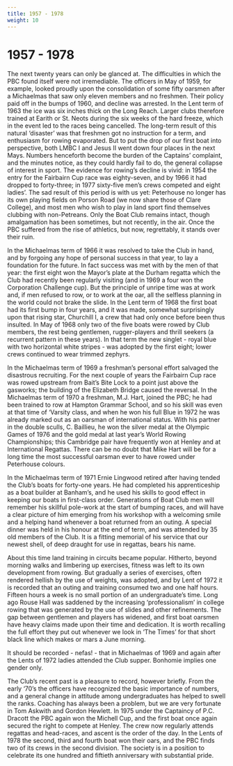 ```yaml
---
title: 1957 - 1978
weight: 10
---
```


# 1957 - 1978

The next twenty years can only be glanced at. The difficulties in which the PBC found itself were not irremediable. The officers in May of 1959, for example, looked proudly upon the consolidation of some fifty oarsmen after a Michaelmas that saw only eleven members and no freshmen. Their policy paid off in the bumps of 1960, and decline was arrested. In the Lent term of 1963 the ice was six inches thick on the Long Reach. Larger clubs therefore trained at Earith or St. Neots during the six weeks of the hard freeze, which in the event led to the races being cancelled. The long-term result of this natural ‘disaster’ was that freshmen got no instruction for a term, and enthusiasm for rowing evaporated. But to put the drop of our first boat into perspective, both LMBC I and Jesus II went down four places in the next Mays. Numbers henceforth become the burden of the Captains’ complaint, and the minutes notice, as they could hardly fail to do, the general collapse of interest in sport. The evidence for rowing’s decline is vivid: in 1954 the entry for the Fairbairn Cup race was eighty-seven, and by 1966 it had dropped to forty-three; in 1977 sixty-five men’s crews competed and eight ladies’. The sad result of this period is with us yet: Peterhouse no longer has its own playing fields on Porson Road (we now share those of Clare College), and most men who wish to play in land sport find themselves clubbing with non-Petreans. Only the Boat Club remains intact, though amalgamation has been sometimes, but not recently, in the air. Once the PBC suffered from the rise of athletics, but now, regrettably, it stands over their ruin.

In the Michaelmas term of 1966 it was resolved to take the Club in hand, and by forgoing any hope of personal success in that year, to lay a foundation for the future. In fact success was met with by the men of that year: the first eight won the Mayor’s plate at the Durham regatta which the Club had recently been regularly visiting (and in 1969 a four won the Corporation Challenge cup). But the principle of unripe time was at work and, if men refused to row, or to work at the oar, all the selfless planning in the world could not brake the slide. In the Lent term of 1968 the first boat had its first bump in four years, and it was made, somewhat surprisingly upon that rising star, Churchill I, a crew that had only once before been thus insulted. In May of 1968 only two of the five boats were rowed by Club members, the rest being gentlemen, rugger-players and thrill seekers (a recurrent pattern in these years). In that term the new singlet - royal blue with two horizontal white stripes - was adopted by the first eight; lower crews continued to wear trimmed zephyrs.

In the Michaelmas term of 1969 a freshman’s personal effort salvaged the disastrous recruiting. For the next couple of years the Fairbairn Cup race was rowed upstream from Bait’s Bite Lock to a point just above the gasworks; the building of the Elizabeth Bridge caused the reversal. In the Michaelmas term of 1970 a freshman, M.J. Hart, joined the PBC; he had been trained to row at Hampton Grammar School, and so his skill was even at that time of ‘Varsity class, and when he won his full Blue in 1972 he was already marked out as an oarsman of international status. With his partner in the double sculls, C. Baillieu, he won the silver medal at the Olympic Games of 1976 and the gold medal at last year’s World Rowing Championships; this Cambridge pair have frequently won at Henley and at International Regattas. There can be no doubt that Mike Hart will be for a long time the most successful oarsman ever to have rowed under Peterhouse colours.

In the Michaelmas term of 1971 Ernie Lingwood retired after having tended the Club’s boats for forty-one years. He had completed his apprenticeship as a boat builder at Banham’s, and he used his skills to good effect in keeping our boats in first-class order. Generations of Boat Club men will remember his skillful pole-work at the start of bumping races, and will have a clear picture of him emerging from his workshop with a welcoming smile and a helping hand whenever a boat returned from an outing. A special dinner was held in his honour at the end of term, and was attended by 35 old members of the Club. It is a fitting memorial of his service that our newest shell, of deep draught for use in regattas, bears his name.

About this time land training in circuits became popular. Hitherto, beyond morning walks and limbering up exercises, fitness was left to its own development from rowing. But gradually a series of exercises, often rendered hellish by the use of weights, was adopted, and by Lent of 1972 it is recorded that an outing and training consumed two and one half hours. Fifteen hours a week is no small portion of an undergraduate’s time. Long ago Rouse Hall was saddened by the increasing ‘professionalism’ in college rowing that was generated by the use of slides and other refinements. The gap between gentlemen and players has widened, and first boat oarsmen have heavy claims made upon their time and dedication. It is worth recalling the full effort they put out whenever we look in ‘The Times’ for that short black line which makes or mars a June morning.

It should be recorded - nefas! - that in Michaelmas of 1969 and again after the Lents of 1972 ladies attended the Club supper. Bonhomie implies one gender only.

The Club’s recent past is a pleasure to record, however briefly. From the early ‘70’s the officers have recognized the basic importance of numbers, and a general change in attitude among undergraduates has helped to swell the ranks. Coaching has always been a problem, but we are very fortunate in Tom Askwith and Gordon Hewlett. In 1975 under the Captaincy of P.C. Dracott the PBC again won the Michell Cup, and the first boat once again secured the right to compete at Henley. The crew now regularly attends regattas and head-races, and ascent is the order of the day. In the Lents of 1978 the second, third and fourth boat won their oars, and the PBC finds two of its crews in the second division. The society is in a position to celebrate its one hundred and fiftieth anniversary with substantial pride. 
